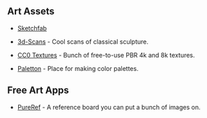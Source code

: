 ## Art Assets

- [Sketchfab](https://sketchfab.com/)

- [3d-Scans](http://threedscans.com/) - Cool scans of classical sculpture.

- [CC0 Textures](https://www.cc0textures.com/home) - Bunch of free-to-use PBR 4k and 8k textures.

- [Paletton](http://paletton.com) - Place for making color palettes.

## Free Art Apps

- [PureRef](https://www.pureref.com/) - A reference board you can put a bunch of images on.
